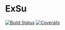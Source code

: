 # ExSu

[![Build Status](https://travis-ci.com/mjirik/ExSu.jl.svg?branch=master)](https://travis-ci.com/mjirik/ExSu.jl)
[![Coveralls](https://coveralls.io/repos/github/mjirik/ExSu.jl/badge.svg?branch=master)](https://coveralls.io/github/mjirik/ExSu.jl?branch=master)
